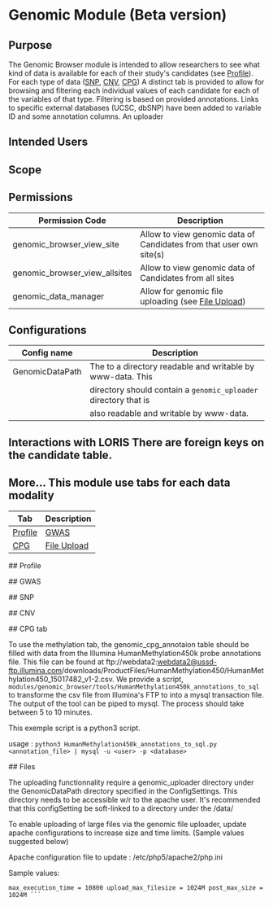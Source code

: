 # Genomic Module (Beta version)

## Purpose

The Genomic Browser module is intended to allow researchers to see what
kind of data is available for each of their study's candidates (see
[Profile](#profile_link)). For each type of data ([SNP](#snp_link),
[CNV](#cnv_link), [CPG](#cpg_link)) A distinct tab is provided to allow
for browsing and filtering each individual values of each candidate
for each of the variables of that type. Filtering is based on provided
annotations. Links to specific external databases (UCSC, dbSNP) have
been added to variable ID and some annotation columns. An uploader

## Intended Users


## Scope


## Permissions

Permission Code               	| Description
-------------------------------	| -----------------------------------------------------------------------
genomic_browser_view_site     	| Allow to view genomic data of Candidates from that user own site(s)
genomic_browser_view_allsites 	| Allow to view genomic data of Candidates from all sites
genomic_data_manager 		| Allow for genomic file uploading (see [File Upload](#file_upload_link))

## Configurations

Config name 	| Description
---------------	| ------------------------------------------------------------------
GenomicDataPath | The to a directory readable and writable by www-data. This 
                | directory should contain a `genomic_uploader` directory that is 
                | also readable and writable by www-data.

## Interactions with LORIS There are foreign keys on the candidate table.


## More...  This module use tabs for each data modality

Tab | Description
--- | -----------
[Profile](#profile_link) | [GWAS](#gwas_link) | [SNP](#snp_link) | [CNV](#cnv_link) |
[CPG](#cpg_link) | [File Upload](#file_upload_link) |


<a name="profile_link"></a> ## Profile

<a name="gwas_link"></a> ## GWAS

<a name="snp_link"></a> ## SNP

<a name="cnv_link"></a> ## CNV

<a name="cpg_link"></a> ## CPG tab

To use the methylation tab, the genomic_cpg_annotaion
table should be filled with data from the Illumina
HumanMethylation450k probe annotations file. This file can be found at
ftp://webdata2:webdata2@ussd-ftp.illumina.com/downloads/ProductFiles/HumanMethylation450/HumanMethylation450_15017482_v1-2.csv.
We provide a script,
`modules/genomic_browser/tools/HumanMethylation450k_annotations_to_sql`
to transforme the csv file from Illumina's FTP to into a mysql transaction
file. The output of the tool can be piped to mysql. The process should
take between 5 to 10 minutes.

This exemple script is a python3 script.

usage : ``` python3 HumanMethylation450k_annotations_to_sql.py
<annotation_file> | mysql -u <user> -p <database> ```


<a name="file_upload_link"></a> ## Files

The uploading functionnality require a genomic_uploader directory under
the GenomicDataPath directory specified in the ConfigSettings. This
directory needs to be accessible w/r to the apache user. It's recommended
that this configSetting be soft-linked to a directory under the /data/

To enable uploading of large files via the genomic file uploader, update
apache configurations to increase size and time limits.  (Sample values
suggested below)

Apache configuration file to update : /etc/php5/apache2/php.ini

Sample values:

``` session.gc_maxlifetime = 10800 max_input_time = 10800
max_execution_time = 10800 upload_max_filesize = 1024M post_max_size =
1024M ```

